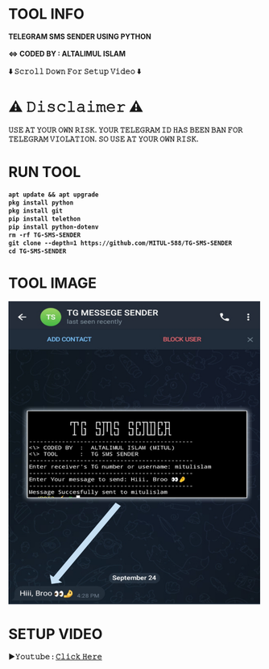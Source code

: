 # TOOL INFO 
<b>TELEGRAM SMS SENDER USING PYTHON</b> <br></br>
<b><=> CODED BY : ALTALIMUL ISLAM</b> <br></br>
<b>⬇️ 𝚂𝚌𝚛𝚘𝚕𝚕 𝙳𝚘𝚠𝚗 𝙵𝚘𝚛 𝚂𝚎𝚝𝚞𝚙 𝚅𝚒𝚍𝚎𝚘 ⬇️

# ⚠️ 𝙳𝚒𝚜𝚌𝚕𝚊𝚒𝚖𝚎𝚛 ⚠️
<b>𝚄𝚂𝙴 𝙰𝚃 𝚈𝙾𝚄𝚁 𝙾𝚆𝙽 𝚁𝙸𝚂𝙺. 𝚈𝙾𝚄𝚁 𝚃𝙴𝙻𝙴𝙶𝚁𝙰𝙼 𝙸𝙳 𝙷𝙰𝚂 𝙱𝙴𝙴𝙽 𝙱𝙰𝙽 𝙵𝙾𝚁 𝚃𝙴𝙻𝙴𝙶𝚁𝙰𝙼 𝚅𝙸𝙾𝙻𝙰𝚃𝙸𝙾𝙽. 𝚂𝙾 𝚄𝚂𝙴 𝙰𝚃 𝚈𝙾𝚄𝚁 𝙾𝚆𝙽 𝚁𝙸𝚂𝙺.</b>

# RUN TOOL 
```
apt update && apt upgrade
pkg install python
pkg install git
pip install telethon
pip install python-dotenv
rm -rf TG-SMS-SENDER
git clone --depth=1 https://github.com/MITUL-588/TG-SMS-SENDER
cd TG-SMS-SENDER
```
# TOOL IMAGE 
<img src="https://raw.githubusercontent.com/MITUL-588/TEST/refs/heads/main/20240924_163223.png" alt="alt text" width="500" height="600"></a>
# SETUP VIDEO 
<b>▶𝚈𝚘𝚞𝚝𝚞𝚋𝚎 : </b><a href=""><b>𝙲𝚕𝚒𝚌𝚔 𝙷𝚎𝚛𝚎</b></a>
